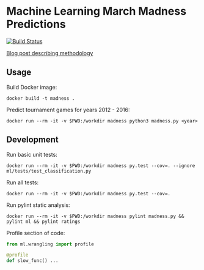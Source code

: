 # Machine Learning March Madness Predictions

[![Build Status](https://travis-ci.org/opiethehokie/march-madness-predictions.svg?branch=master)](https://travis-ci.org/opiethehokie/march-madness-predictions)

[Blog post describing methodology](http://www.programmingopiethehokie.com/2017/01/machine-learning-for-ncaa-basketball.html)

## Usage

Build Docker image:

`docker build -t madness .`

Predict tournament games for years 2012 - 2016:

`docker run --rm -it -v $PWD:/workdir madness python3 madness.py <year>`

## Development

Run basic unit tests:

`docker run --rm -it -v $PWD:/workdir madness py.test --cov=. --ignore ml/tests/test_classification.py`

Run all tests:

`docker run --rm -it -v $PWD:/workdir madness py.test --cov=.`

Run pylint static analysis:

`docker run --rm -it -v $PWD:/workdir madness pylint madness.py && pylint ml && pylint ratings`

Profile section of code:

```python
from ml.wrangling import profile

@profile
def slow_func() ...
```


